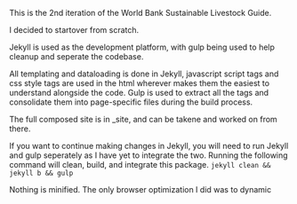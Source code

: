 <p> 
This is the 2nd iteration of the World Bank Sustainable Livestock Guide.
</p>
<p>
I decided to startover from scratch.
<p>
Jekyll is used as the development platform, with gulp being used to help cleanup and seperate the codebase. 
</p>
<p>
All templating and dataloading is done in Jekyll, javascript script tags and css style tags are used in the html wherever makes them the easiest to understand alongside the code. Gulp is used to extract all the tags and consolidate them into page-specific files during the build process. 
</p>
<p>
The full composed site is in _site, and can be takene and worked on from there.

If you want to continue making changes in Jekyll, you will need to run Jekyll and gulp seperately as I have yet to integrate the two. 
Running the following command will clean, build, and integrate this package. 
`jekyll clean && jekyll b && gulp`
</p>

Nothing is minified. The only browser optimization I did was to dynamic